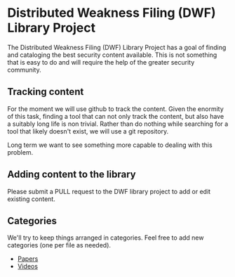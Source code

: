 # Distributed Weakness Filing (DWF) Library Project

The Distributed Weakness Filing (DWF) Library Project has a goal of finding
and cataloging the best security content available. This is not something
that is easy to do and will require the help of the greater security
community.

## Tracking content

For the moment we will use github to track the content. Given the enormity
of this task, finding a tool that can not only track the content, but also
have a suitably long life is non trivial. Rather than do nothing while
searching for a tool that likely doesn't exist, we will use a git
repository.

Long term we want to see something more capable to dealing with
this problem.

## Adding content to the library

Please submit a PULL request to the DWF library project to add or edit
existing content.

## Categories

We'll try to keep things arranged in categories. Feel free to add new
categories (one per file as needed).

- [Papers](papers.md)
- [Videos](videos.md)
